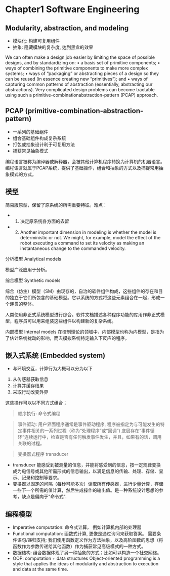 # Chapter1 Software Engineering

## Modularity, abstraction, and modeling

- 模块化: 构建可复用组件
- 抽象: 隐藏模块的复杂度, 达到黑盒的效果 

We can often make a design job easier by limiting the space of possible designs, and by standardizing on:
• a basis set of primitive components;
• ways of combining the primitive components to make more complex systems;
• ways of “packaging” or abstracting pieces of a design so they can be reused (in essence creating new “primitives”); and
• ways of capturing common patterns of abstraction (essentially, abstracting our abstractions).
Very complicated design problems can become tractable using such a primitive-combinationabstraction-pattern (PCAP) approach. 

## PCAP (primitive-combination-abstraction-pattern)
- 一系列的基础组件
- 组合基础组件构成复杂系统
- 打包或抽象设计利于可复用方法
- 捕获常见抽象模式

编程语言被称为编译器或解释器，会被其他计算机程序转换为计算机的机器语言。编程语言就属于PCAP系统，提供了基础操作，组合和抽象的方式以及捕捉常用抽象模式的方式。

## 模型
简易版原型，保留了原系统的所需重要特征。难点：
- 1. 决定原系统各方面的去留
- 2. Another important dimension in modeling is whether the model is deterministic or not. We
might, for example, model the effect of the robot executing a command to set its velocity as making an instantaneous change to the commanded velocity. 

分析模型 Analytical models

模型广泛应用于分析。

综合模型 Synthetic models

综合（仿生）模型（SM）由现存的，自治的软件组件构成，这些组件的存在和目的独立于它们所包含的基础模型。它以系统的方式将这些元素组合在一起，形成一个连贯的整体。

人类使用非正式系统模型进行综合。软件文档描述各种程序功能的库用作非正式模型，程序员可以用来组装这些组件以构建新的复杂系统。

内部模型 Internal models 
在控制理论的领域中，内部模型也称为内模型，是指为了估计系统扰动的影响，而去模拟系统特定输入下反应的程序。

## 嵌入式系统 (Embedded system)
- 与环境交互，计算行为大概可以分为以下
1. 从传感器获取信息
2. 计算并缓存结果
3. 采取行动改变外界

这些操作可以以不同方式组合；

> 顺序执行: 命令式编程

> 事件驱动: 用户界面程序通常是事件驱动程序, 程序被指定为与可能发生的特定事件相关的一系列过程（称为“处理程序”或“回调”)
> 底层存在“事件循环”连续运行中，检查是否有任何触发事件发生，并且，如果有的话，调用关联的过程。

> 变换器式程序 transducer
- transducer 能感受到被测量的信息，并能将感受到的信息，按一定规律变换成为电信号或其他所需形式的信息输出，以满足信息的传输、处理、存储、显示、记录和控制等要求。
- 变换器以固定的间隔（每秒可能多次）读取所有传感器，进行少量计算，存储一些下一个所需的值计算，然后生成操作的输出值。是一种系统设计思想的参考，缺点是偏向于"命令式".

## 编程模型 
- Imperative computation: 命令式计算， 例如计算机内部的处理器
- Functional computation: 函数式计算, 更像是通过询问来获取答案。 需要条件语句/递归支持; 我们使用函数定义作为方法抽象，以及高阶函数的思想（将函数作为参数传递给其他函数）作为捕获常见高级模式的一种方式。
- 数据结构: 组合数据体现了另一种抽象的方式；比如可以构造一个社交网络。
- OOP: computation + data structures
Object-oriented programming is a style that applies the ideas of modularity and abstraction to
execution and data at the same time. 